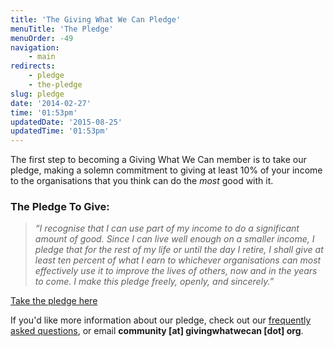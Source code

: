 ```yaml
---
title: 'The Giving What We Can Pledge'
menuTitle: 'The Pledge'
menuOrder: -49
navigation:
    - main
redirects:
    - pledge
    - the-pledge
slug: pledge
date: '2014-02-27'
time: '01:53pm'
updatedDate: '2015-08-25'
updatedTime: '01:53pm'
---
```

The first step to becoming a Giving What We Can member is to take our pledge, making a solemn commitment to giving at least 10% of your income to the organisations that you think can do the _most_ good with it.

### The Pledge To Give:

> _“I recognise that I can use part of my income to do a significant amount of good. Since I can live well enough on a smaller income, I pledge that for the rest of my life or until the day I retire, I shall give at least ten percent of what I earn to whichever organisations can most effectively use it to improve the lives of others, now and in the years to come. I make this pledge freely, openly, and sincerely.”_

<a href="/join" class="btn btn-primary">Take the pledge here</a>

If you'd like more information about our pledge, check out our [frequently asked questions](https://www.givingwhatwecan.org/about-us/frequently-asked-questions#14), or email **community [at] givingwhatwecan [dot] org**.